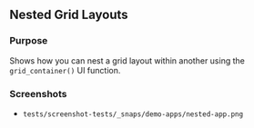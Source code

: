 ## Nested Grid Layouts

### Purpose
Shows how you can nest a grid layout within another using the `grid_container()` UI function. 

### Screenshots
- `tests/screenshot-tests/_snaps/demo-apps/nested-app.png`
